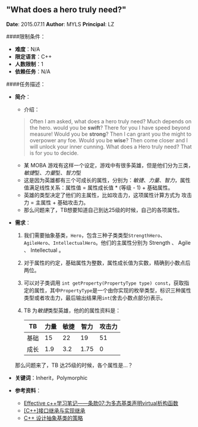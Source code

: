 "What does a hero truly need?"
---

**Date**: 2015.07.11
**Author**: MYLS
**Principal**: LZ

####限制条件：

 - **难度**：N/A
 - **限定语言**：C++
 - **人数限制**：1
 - **依赖任务**：N/A

####任务描述：

 - **简介**：
    - 介绍：
    > Often I am asked, what does a hero truly need?
	> Much depends on the hero.
	> would you be **swift**? There for you I have speed beyond measure!
	> Would you be **strong**? Then I can grant you the might to overpower any foe.
	> Would you be **wise**? Then come closer and I will unlock your inner cunning.
	> What does a Hero truly need?
	> That is for you to decide.
    - 某 MOBA 游戏有这样一个设定，游戏中有很多英雄，但是他们分为三类，*敏捷*型、*力量*型、*智力*型
    - 这是因为英雄都有三个可成长的属性，分别为：*敏捷*、*力量*、*智力*，属性值满足线性关系：属性值 = 属性成长值 * (等级 - 1) + 基础属性。
    - 英雄的类型决定了他们的主属性，比如攻击力，这项属性计算方式为 攻击力 = 主属性 + 基础攻击力。
    - 那么问题来了，TB想要知道自己到达25级的时候，自己的各项属性。

 - **需求**：
    1. 我们需要抽象基类，`Hero`，包含三种子类类型`StrengthHero`、`AgileHero`、`IntellectualHero`。他们的主属性分别为 Strength 、 Agile 、 Intellectual 。
    2. 对于属性的约定，基础属性为整数，属性成长值为实数，精确到小数点后两位。
    3. 可以对子类调用 `int getProperty(PropertyType type) const`，获取指定的属性，其中`PropertyType`是一个由你实现的枚举类型，标识三种属性类型或者攻击力，最后输出结果用`int`(舍去小数点部分)表示。
	4. TB 为*敏捷*类型英雄，他的的属性资料是：

		TB | 力量 | 敏捷 | 智力| 攻击力
		---|---|---|---|---
		基础| 15 | 22 | 19 | 51
		成长| 1.9 | 3.2 | 1.75 | 0

	那么问题来了，TB 达25级的时候，各个属性是…？


 - **关键词**：Inherit，Polymorphic
 - **参考资料**：
 	- [Effective c++学习笔记——条款07:为多态基类声明virtual析构函数](http://blog.csdn.net/wallwind/article/details/6762174)
 	- [[C++]接口继承与实现继承](http://blog.csdn.net/ljinddlj/article/details/1922189)
 	- [C++ 设计抽象基类的策略](http://blog.csdn.net/slience_perseverance/article/details/20546955)